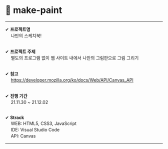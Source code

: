 # 🎨 make-paint
--------------------------------------------------------------------------

✔ **프로젝트명**<br/>
　 나만의 스케치북!<br/>
  <br/>
  
✔ **프로젝트 주제**<br/>
　 별도의 프로그램 없이 웹 사이트 내에서 나만의 그림판으로 그림 그리기<br/>
  <br/>
  
✔ **참고**<br/>
　 https://developer.mozilla.org/ko/docs/Web/API/Canvas_API<br/>
  <br/>
  
✔ **진행 기간**<br/>
　 21.11.30 ~ 21.12.02<br/>
  <br/>
  
✔ **Strack**<br/>
　 WEB: HTML5, CSS3, JavaScript <br/>
　 IDE: Visual Studio Code <br/>
　 API: Canvas <br/>

--------------------------------------------------------------------------

